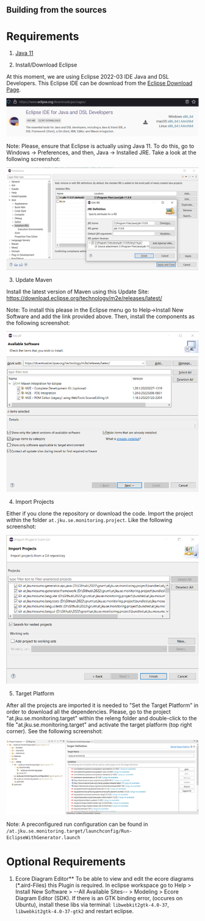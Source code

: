 ## Building from the sources

# Requirements

1. [Java 11](https://www.oracle.com/java/technologies/javase/jdk11-archive-downloads.html)

2. Install/Download Eclipse

At this moment, we are using Eclipse 2022-03 IDE Java and DSL Developers. This Eclipse IDE can be download from the [Eclipse Download Page](https://www.eclipse.org/downloads/packages/release/2022-03/r/). 

<img src="/wiki/images/eclipse-version.png" alt="Eclipse Package">

Note: Please, ensure that Eclipse is actually using Java 11. To do this, go to Windows -> Preferences, and then, Java -> Installed JRE. Take a look at the following screenshot: 

<img src="/wiki/images/eclipse-configure-Java-JRE-11.png" alt="Eclipse Preferences -> Java Installed JRE">

3. Update Maven

Install the latest version of Maven using this Update Site: https://download.eclipse.org/technology/m2e/releases/latest/

Note: To install this please in the Eclipse menu go to Help->Install New Software and add the link provided above. Then, install the components as the following screenshot:

<img src="/wiki/images/install-latest-maven-version.png" alt="Install Maven Latest Version">

4. Import Projects

Either if you clone the repository or download the code. Import the project within the folder ``at.jku.se.monitoring.project``. Like the following screenshot:

<img src="/wiki/images/import-projects.png" alt="Import GruM Projects">

5. Target Platform

After all the projects are imported it is needed to "Set the Target Platform" in order to download all the dependencies. Please, go to the project "at.jku.se.monitoring.target" within the releng folder and double-click to the file "at.jku.se.monitoring.target" and activate the target platform (top right corner). See the following screenshot:

<img src="/wiki/images/target-platform-reload.png" alt="Reload Target Platform">

Note: A preconfigured run configuration can be found in `/at.jku.se.monitoring.target/launchconfig/Run-EclipseWithGenerator.launch`

# Optional Requirements

1. Ecore Diagram Editor**
	To be able to view and edit the ecore diagrams (*.aird-Files) this Plugin is required.	In eclipse workspace go to Help > Install New Software > --All Available Sites-- > Modeling > Ecore Diagram Editor (SDK). 
	If there is an GTK binding error, (occures on Ubuntu), install these libs via terminal: `libwebkit2gtk-4.0-37`, `libwebkit2gtk-4.0-37-gtk2` and restart eclipse.

